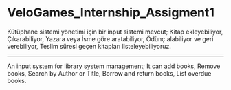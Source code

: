 # VeloGames_Internship_Assigment1

Kütüphane sistemi yönetimi için bir input sistemi mevcut;
Kitap ekleyebiliyor,
Çıkarabiliyor,
Yazara veya İsme göre aratabiliyor,
Ödünç alabiliyor ve geri verebiliyor,
Teslim süresi geçen kitapları listeleyebiliyoruz.

-----

An input system for library system management;
It can add books,
Remove books,
Search by Author or Title,
Borrow and return books,
List overdue books.
